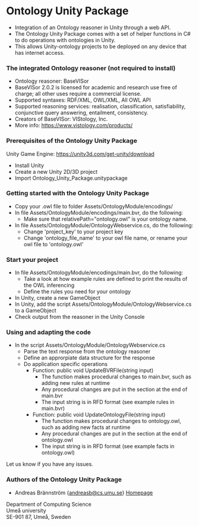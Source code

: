 # Ontology Unity Package
* Integration of an Ontology reasoner in Unity through a web API. 
* The Ontology Unity Package comes with a set of helper functions in C# to do operations with ontologies in Unity.
* This allows Unity-ontology projects to be deployed on any device that has internet access.

### The integrated Ontology reasoner (not required to install)

* Ontology reasoner: BaseVISor
* BaseVISor 2.0.2 is licensed for academic and research use free of charge; all other uses require a commercial license.
* Supported syntaxes: RDF/XML, OWL/XML, All OWL API
* Supported reasoning services: realisation, classification, satisfiability, conjunctive query answering, entailment, consistency.
* Creators of BaseVISor: VIStology, Inc.
* More info: https://www.vistology.com/products/

### Prerequisites of the Ontology Unity Package

Unity Game Engine: https://unity3d.com/get-unity/download

* Install Unity
* Create a new Unity 2D/3D project
* Import Ontology_Unity_Package.unitypackage

### Getting started with the Ontology Unity Package

* Copy your .owl file to folder Assets/OntologyModule/encodings/
* In file Assets/OntologyModule/encodings/main.bvr, do the following: 
  * Make sure that relativePath="ontology.owl" is your ontology name. 
* In file Assets/OntologyModule/OntologyWebservice.cs, do the following:
  * Change 'project_key' to your project key
  * Change 'ontology_file_name' to your owl file name, or rename your owl file to 'ontology.owl'

### Start your project

* In file Assets/OntologyModule/encodings/main.bvr, do the following: 
  * Take a look at how example rules are defined to print the results of the OWL inferencing
  * Define the rules you need for your ontology
* In Unity, create a new GameObject
* In Unity, add the script Assets/OntologyModule/OntologyWebservice.cs to a GameObject
* Check output from the reasoner in the Unity Console

### Using and adapting the code

* In the script Assets/OntologyModule/OntologyWebservice.cs
  * Parse the text response from the ontology reasoner
  * Define an approrpiate data structure for the response
  * Do application specific operations
    * Function: public void UpdateBVRFile(string input)
      * The function makes procedural changes to main.bvr, such as adding new rules at runtime
      * Any procedural changes are put in the <!-- dynamic content start --><!-- dynamic content end --> section at the end of main.bvr
      * The input string is in RFD format (see example rules in main.bvr)
    * Function: public void UpdateOntologyFile(string input)
      * The function makes procedural changes to ontology.owl, such as adding new facts at runtime
      * Any procedural changes are put in the <!-- dynamic content start --><!-- dynamic content end --> section at the end of ontology.owl
      * The input string is in RFD format (see example facts in ontology.owl)

Let us know if you have any issues.

### Authors of the Ontology Unity Package

* Andreas Brännström {andreasb@cs.umu.se} [Homepage](https://people.cs.umu.se/andreasb/)

Department of Computing Science  
Umeå university  
SE-901 87, Umeå, Sweden  
